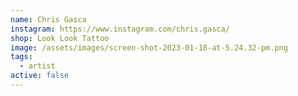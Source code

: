 ```yaml
---
name: Chris Gasca
instagram: https://www.instagram.com/chris.gasca/
shop: Look Look Tattoo
image: /assets/images/screen-shot-2023-01-18-at-5.24.32-pm.png
tags:
  - artist
active: false
---
```

